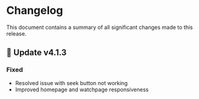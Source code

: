 # Changelog

This document contains a summary of all significant changes made to this release.

## 🎉 Update v4.1.3

### Fixed

- Resolved issue with seek button not working
- Improved homepage and watchpage responsiveness
